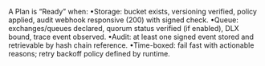 A Plan is “Ready” when:
•Storage: bucket exists, versioning verified, policy applied, audit webhook responsive (200) with signed check.
•Queue: exchanges/queues declared, quorum status verified (if enabled), DLX bound, trace event observed.
•Audit: at least one signed event stored and retrievable by hash chain reference.
•Time-boxed: fail fast with actionable reasons; retry backoff policy defined by runtime.
